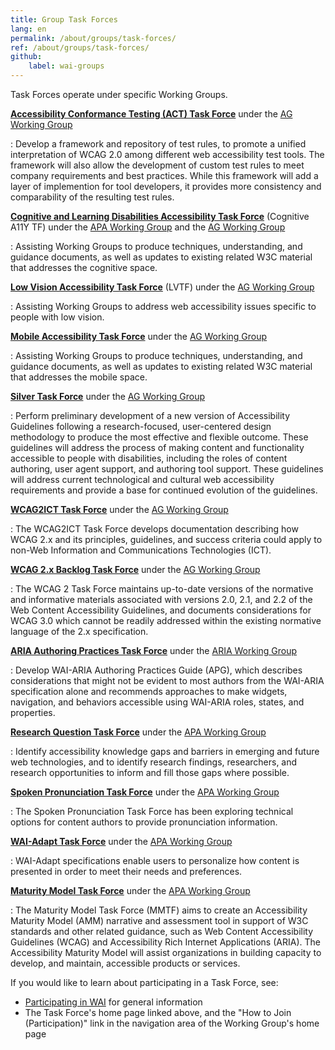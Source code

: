 ```yaml
---
title: Group Task Forces
lang: en
permalink: /about/groups/task-forces/
ref: /about/groups/task-forces/
github:
    label: wai-groups
---
```


Task Forces operate under specific Working Groups.

**[Accessibility Conformance Testing (ACT) Task Force](/about/groups/task-forces/conformance-testing/)** under the [AG Working Group](/about/groups/agwg/)

:   Develop a framework and repository of test rules, to promote a
    unified interpretation of WCAG 2.0 among different web accessibility
    test tools. The framework will also allow the development of custom
    test rules to meet company requirements and best practices. While
    this framework will add a layer of implemention for tool developers,
    it provides more consistency and comparability of the resulting test
    rules.

**[Cognitive and Learning Disabilities Accessibility Task Force](/about/groups/task-forces/coga/)** (Cognitive A11Y TF) under the [APA Working Group](/about/groups/apawg/) and the [AG Working Group](/about/groups/agwg/)

:   Assisting Working Groups to produce techniques, understanding, and
    guidance documents, as well as updates to existing related W3C
    material that addresses the cognitive space.

**[Low Vision Accessibility Task Force](/about/groups/task-forces/low-vision-a11y-tf/)** (LVTF) under the [AG Working Group](/about/groups/agwg/)

:   Assisting Working Groups to address web accessibility issues
    specific to people with low vision.

**[Mobile Accessibility Task Force](/about/groups/task-forces/matf/)** under the [AG Working Group](/about/groups/agwg/)

:   Assisting Working Groups to produce techniques, understanding, and
    guidance documents, as well as updates to existing related W3C
    material that addresses the mobile space.

**[Silver Task Force](/about/groups/task-forces/silver/)** under the [AG Working Group](/about/groups/agwg/)

:   Perform preliminary development of a new version of Accessibility
    Guidelines following a research-focused, user-centered design
    methodology to produce the most effective and flexible outcome.
    These guidelines will address the process of making content and
    functionality accessible to people with disabilities, including the
    roles of content authoring, user agent support, and authoring tool
    support. These guidelines will address current technological and
    cultural web accessibility requirements and provide a base for
    continued evolution of the guidelines.
    
**[WCAG2ICT Task Force](/about/groups/task-forces/wcag2ict/)** under the [AG Working Group](/about/groups/agwg/)

:   The WCAG2ICT Task Force develops documentation 
    describing how WCAG 2.x and its principles, guidelines, and success 
    criteria could apply to non-Web Information and Communications 
    Technologies (ICT).
    
**[WCAG 2.x Backlog Task Force](/about/groups/task-forces/wcag2x-backlog/)** under the [AG Working Group](/about/groups/agwg/)

: The WCAG 2 Task Force maintains up-to-date versions of the normative and informative materials associated with versions 2.0, 2.1, and 2.2 of the Web Content Accessibility Guidelines, and documents considerations for WCAG 3.0 which cannot be readily addressed within the existing normative language of the 2.x specification.


**[ARIA Authoring Practices Task Force](/about/groups/task-forces/practices/)** under the [ARIA Working Group](/about/groups/ariawg/)

:   Develop WAI-ARIA Authoring Practices Guide (APG), which describes considerations that might 
    not be evident to most authors from the WAI-ARIA specification  alone and recommends 
    approaches to make widgets, navigation, and behaviors accessible using WAI-ARIA roles,
    states, and properties.    

**[Research Question Task Force](/about/groups/task-forces/research-questions/)** under the [APA Working Group](/about/groups/apawg/)

:   Identify accessibility knowledge gaps and barriers in emerging and
    future web technologies, and to identify research findings,
    researchers, and research opportunities to inform and fill those
    gaps where possible.

**[Spoken Pronunciation Task Force](/about/groups/task-forces/pronunciation/)** under the [APA Working Group](/about/groups/apawg/)

:   The Spoken Pronunciation Task Force has been exploring technical options for content authors to provide pronunciation information.

**[WAI-Adapt Task Force](/about/groups/task-forces/adapt/)** under the [APA Working Group](/about/groups/apawg/)

:   WAI-Adapt specifications enable users to personalize how content is presented in order to meet their needs and preferences.

**[Maturity Model Task Force](/about/groups/task-forces/maturity-model/)** under the [APA Working Group](/about/groups/apawg/)

:   The Maturity Model Task Force (MMTF) aims to create an Accessibility Maturity Model (AMM) narrative and assessment tool in support of W3C standards and other related guidance, such as Web Content Accessibility Guidelines (WCAG) and Accessibility Rich Internet Applications (ARIA). The Accessibility Maturity Model will assist organizations in building capacity to develop, and maintain, accessible products or services.

If you would like to learn about participating in a Task Force, see:
-   [Participating in WAI](/about/participating/) for general
    information
-   The Task Force's home page linked above, and the "How to Join
    (Participation)" link in the navigation area of the Working Group's
    home page
